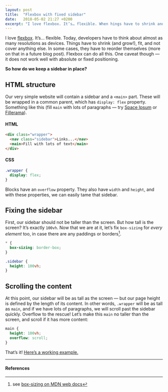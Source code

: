 ```yaml
---
layout: post
title:  "Flexbox with fixed sidebar"
date:   2018-05-02 21:27 +0200
excerpt: "I love flexbox. It’s… flexible. When hings have to shrink and grow, fit on any screen sizes, itʼs the perfect solution — even when it involves fixed sidebars."
---
```


I love [flexbox](https://developer.mozilla.org/en-US/docs/Web/CSS/CSS_Flexible_Box_Layout/Basic_Concepts_of_Flexbox). It’s… flexible. Today, developers have to think about almost as many resolutions as devices. Things have to shrink (and grow!), fit, and not cover anything else. In some cases, they have to reorder themselves (more on that in a future blog post). Flexbox can do all this. One caveat though — it does not work well with absolute or fixed positioning.

**So how do we keep a sidebar in place?**

## HTML structure
Our very simple website will contain a sidebar and a `<main>` part. These will be wrapped in a common parent, which has `display: flex` property. Something like this (fill `main` with lots of paragraphs —  try [Space Ipsum](http://spaceipsum.com) or [Fillerama](http://fillerama.io)).

#### HTML
```html
<div class="wrapper">
  <nav class="sidebar">Links...</nav>
  <main>Fill with lots of text</main>
</div>
```

#### CSS
```css
.wrapper {
  display: flex;
}
```
Blocks have an `overflow` property. They also have `width` and `height`, and with these properties, we can easily tame that sidebar.

## Fixing the sidebar
First, our sidebar should not be taller than the screen. But how tall is the screen? It’s exactly `100vh`. Now that we are at it, let’s fix `box-sizing` for _every element_ too, in case there are any paddings or borders[^1].

```css
* {
  box-sizing: border-box;
}

.sidebar {
  height: 100vh;
}
```

## Scrolling the content
At this point, our sidebar will be as tall as the screen — but our page height is defined by the length of its content. In other words, `.wrapper` will be as tall as `main`, and if we have lots of paragraphs, we will scroll past the sidebar quickly.
Overflow to the rescue! Let’s make this `main` no taller than the screen, and scroll if it has more content:
```css
main {
  height: 100vh;
  overflow: scroll;
}
```

That’s it! [Here’s a working example.](https://jsfiddle.net/rgvpn1zr/1/)

---
#### References
[^1]: see [box-sizing on MDN web docs](https://developer.mozilla.org/en-US/docs/Web/CSS/box-sizing)

